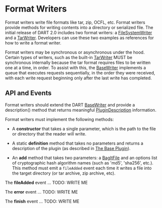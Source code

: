 # Format Writers

Format writers write file formats like tar, zip, OCFL, etc. Format writers provide methods for writing contents into a directory or serialized file. The initial release of DART 2.0 includes two format writers: a [FileSystemWriter](https://aptrust.github.io/dart/FileSystemWriter.html) and a [TarWriter](https://aptrust.github.io/dart/TarWriter.html). Developers can use these two examples as references for how to write a format writer.

Format writers may be synchronous or asynchronous under the hood. Certain types of writers, such as the built-in [TarWriter](https://aptrust.github.io/dart/TarWriter.html) MUST be synchronous internally because the tar format requires files to be written one at a time, in order. To assist with this, the [BaseWriter](https://aptrust.github.io/dart/BaseWriter.html) implements a queue that executes requests sequentially, in the order they were received, with each write request beginning only after the last write has completed.

## API and Events

Format writers should extend the DART [BaseWriter](https://aptrust.github.io/dart/BaseWriter.html) and provide a description() method that returns meaningful [PluginDescription](https://aptrust.github.io/dart/global.html#PluginDefinition) information.

Format writers must implement the following methods:

* A __constructor__ that takes a single parameter, which is the path to the file or directory that the reader will write.

* A static __definition__ method that takes no parameters and returns a description of the plugin (as described in [The Base Plugin](index.md/#the-base-plugin)).

* An __add__ method that takes two parameters: a [BagItFile](https://aptrust.github.io/dart/BagItFile.html) and an options list of cryptographic hash algorithm names (such as 'md5', 'sha256', etc.). This method must emit a `fileAdded` event each time it writes a file into the target directory (or tar archive, zip archive, etc).

The __fileAdded__ event ...  TODO: WRITE ME

The __error__ event ...  TODO: WRITE ME

The __finish__ event ...  TODO: WRITE ME
